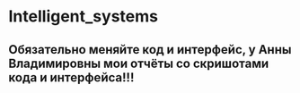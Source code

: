 # Intelligent_systems
## Обязательно меняйте код и интерфейс, у Анны Владимировны мои отчёты со скришотами кода и интерфейса!!!
